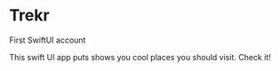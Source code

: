 # Trekr
First SwiftUI account

This swift UI app puts shows you cool places you should visit. Check it!

